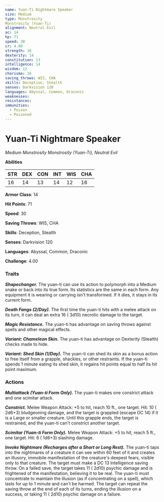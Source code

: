 ```yaml
---
name: Yuan-Ti Nightmare Speaker
size: Medium
type: Monstrosity
Monstrosity (Yuan-Ti)
alignment: Neutral Evil
ac: 14
hp: 71
speed: 30
cr: 4.00
strength: 16
dexterity: 14
constitution: 13
intelligence: 14
wisdom: 12
charisma: 16
saving_throws: WIS, CHA
skills: Deception, Stealth
senses: Darkvision 120
languages: Abyssal, Common, Draconic
weaknesses:
resistances:
immunities:
  - Poison
  - Poisoned
---
```


# Yuan-Ti Nightmare Speaker

*Medium Monstrosity
Monstrosity (Yuan-Ti), Neutral Evil*

**Abilities**

| STR | DEX | CON | INT | WIS | CHA |
| --- | --- | --- | --- | --- | --- |
| 16 | 14 | 13 | 14 | 12 | 16 |

**Armor Class**: 14

**Hit Points**: 71

**Speed**: 30

**Saving Throws**: WIS, CHA

**Skills**: Deception, Stealth

**Senses**: Darkvision 120

**Languages**: Abyssal, Common, Draconic

**Challenge**: 4.00


### Traits
***Shapechanger.*** The yuan-ti can use its action to polymorph into a Medium snake or back into its true form. Its statistics are the same in each form. Any equipment it is wearing or carrying isn't transformed. If it dies, it stays in its current form.

***Death Fangs (2/Day).*** The first time the yuan-ti hits with a melee attack on its turn, it can deal an extra 16 ( 3d10) necrotic damage to the target.

***Magic Resistance.*** The yuan-ti has advantage on saving throws against spells and other magical effects.

***Variant: Chameleon Skin.*** The yuan-ti has advantage on Dexterity (Stealth) checks made to hide.

***Variant: Shed Skin (1/Day).*** The yuan-ti can shed its skin as a bonus action to free itself from a grapple, shackles, or other restraints. If the yuan-ti spends 1 minute eating its shed skin, it regains hit points equal to half its hit point maximum.


### Actions
***Multiattack (Yuan-ti Form Only).*** The yuan-ti makes one constrict attack and one scimitar attack.

***Constrict.*** Melee Weapon Attack:  +5 to hit, reach 10 ft., one target. Hit: 10 ( 2d6+3) bludgeoning damage, and the target is grappled (escape DC 14) if it is a Large or smaller creature. Until this grapple ends, the target is restrained, and the yuan-ti can't constrict another target.

***Scimitar (Yuan-ti Form Only).*** Melee Weapon Attack:  +5 to hit, reach 5 ft., one target. Hit: 6 ( 1d6+3) slashing damage.

***Invoke Nightmare (Recharges after a Short or Long Rest).*** The yuan-ti taps into the nightmares of a creature it can see within 60 feet of it and creates an illusory, immobile manifestation of the creature's deepest fears, visible only to that creature. The target must make a DC 13 Intelligence saving throw. On a failed save, the target takes 11 ( 2d10) psychic damage and is frightened of the manifestation, believing it to be real. The yuan-ti must concentrate to maintain the illusion (as if concentrating on a spell), which lasts for up to 1 minute and can't be harmed. The target can repeat the saving throw at the end of each of its turns, ending the illusion on a success, or taking 11 ( 2d10) psychic damage on a failure.

